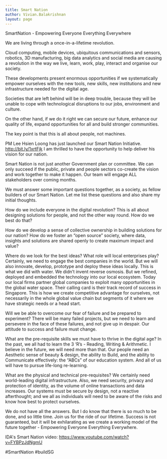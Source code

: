 ```yaml
---
title: Smart Nation
author: Vivian.Balakrishnan
layout: page
---
```

SmartNation - Empowering Everyone Everything Everywhere

We are living through a once-in-a-lifetime revolution.

Cloud computing, mobile devices, ubiquitous communications and sensors, robotics, 3D manufacturing, big data analytics and social media are causing a revolution in the way we live, learn, work, play, interact and organise our society.

These developments present enormous opportunities if we systematically empower ourselves with the new tools, new skills, new institutions and new infrastructure needed for the digital age.  

Societies that are left behind will be in deep trouble, because they will be unable to cope with technological disruptions to our jobs, environment and culture.

On the other hand, if we do it right we can secure our future, enhance our quality of life, expand opportunities for all and build stronger communities.

The key point is that this is all about people, not machines.

PM Lee Hsien Loong has just launched our Smart Nation Initiative. http://bit.ly/1xrtFjk I am thrilled to have the opportunity to help deliver his vision for our nation.

Smart Nation is not just another Government plan or committee. We can only succeed if the public, private and people sectors co-create the vision and work together to make it happen. Our team will engage ALL stakeholders over coming months.

We must answer some important questions together, as a society, as fellow builders of our Smart Nation.  Let me list these questions and also share my initial thoughts.

How do we include everyone in the digital revolution?  This is all about designing solutions for people, and not the other way round.  How do we best do that?

How do we develop a sense of collective ownership in building solutions for our nation?  How do we foster an “open source” society, where data, insights and solutions are shared openly to create maximum impact and value?  

Where do we look for the best ideas?   What role will local enterprises play?Certainly, we need to engage the best companies in the world. But we will also innovate, develop, prototype and deploy these ideas locally.  This is what we did with water. We didn’t invent reverse osmosis. But we refined, deployed and embedded the technology into our local ecosystem. Today our local firms partner global companies to exploit many opportunities in the global water space. Their calling card is their track record of success in Singapore. This is how we create competitive advantage for ourselves, not necessarily in the whole global value chain but segments of it where we have strategic needs or a head start.

Will we be able to overcome our fear of failure and be prepared to experiment? There will be many failed projects, but we need to learn and persevere in the face of these failures, and not give up in despair. Our attitude to success and failure must change.

What are the pre-requisite skills we must have to thrive in the digital age?  In the past, we all had to learn the 3 ‘R’s - Reading, Writing & Arithmetic. I believe in the future, we will need more than that.  Our people need an Aesthetic sense of beauty & design, the ability to Build, and the ability to Communicate effectively: the “ABCs” of our education system. And all of us will have to pursue life-long re-learning.

What are the physical and technical pre-requisites?  We certainly need world-leading digital infrastructure.  Also, we need security, privacy and protection of identity, as the volume of online transactions and data increases.  Our systems must be secure by design, not a reactive afterthought; and we all as individuals will need to be aware of the risks and know how best to protect ourselves.

We do not have all the answers.  But I do know that there is so much to be done, and so little time. Join us for the ride of our lifetime. Success is not guaranteed, but it will be exhilarating as we create a working model of the future together - Empowering Everyone Everything Everywhere.

IDA's Smart Nation video: https://www.youtube.com/watch?v=FYBPzJdNgmU

#SmartNation #buildSG
